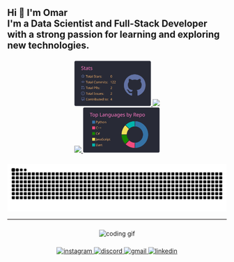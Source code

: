 <h2 align="left">Hi 👋 I'm Omar<br>I'm a Data Scientist and Full-Stack Developer with a strong passion for learning and exploring new technologies.</h2>

###

<div align="center">
  <a href="https://github.com/OmarElKadri">
    <img width="35%" src="https://raw.githubusercontent.com/OmarElKadri/OmarElKadri/main/profile-summary-card-output/dracula/3-stats.svg" />
  </a>
  <a href="https://github.com/OmarElKadri">
    <img width="52.2%" src="https://github-readme-streak-stats.herokuapp.com/?user=OmarElKadri&theme=dracula&hide_border=true" />
  </a>
</div>

<div align="center">
  <a href="https://github.com/OmarElKadri">
    <img width="58.5%" src="https://github-readme-activity-graph.vercel.app/graph?username=OmarElKadri&radius=16&theme=dracula&area=true&hide_border=true&from=last-year" />
  </a>
  <a href="https://github.com/OmarElKadri">
    <img width="35%" src="https://raw.githubusercontent.com/OmarElKadri/OmarElKadri/main/profile-summary-card-output/dracula/1-repos-per-language.svg" alt="OmarElKadri's Top Languages by Repo" />
  </a>
</div>

###

<div align="center">
  <img width="100%" src="https://raw.githubusercontent.com/OmarElKadri/OmarElKadri/output/snake.svg" alt="Snake animation" />
</div>

<hr style="height:2px;border-width:0;color:gray;background-color:#6e6b6b">

###

<div align="center">
  <img height="200" src="https://i.imgflip.com/65efzo.gif" alt="coding gif" />
</div>

###

<div align="center">
  <a href="https://www.instagram.com/omar_el_kadri/" target="_blank">
    <img src="https://img.icons8.com/fluent/48/000000/instagram-new.png" width="48" height="48" alt="instagram" />
  </a>
  <a href="https://discordapp.com/users/otyak" target="_blank">
    <img src="https://img.icons8.com/color/48/000000/discord-logo.png" width="48" height="48" alt="discord" />
  </a>
  <a href="mailto:omarkadri510@gmail.com" target="_blank">
    <img src="https://img.icons8.com/color/48/000000/gmail.png" width="48" height="48" alt="gmail" />
  </a>
  <a href="https://www.linkedin.com/in/omar-kadri/" target="_blank">
    <img src="https://img.icons8.com/color/48/000000/linkedin.png" width="48" height="48" alt="linkedin" />
  </a>
</div>

### 